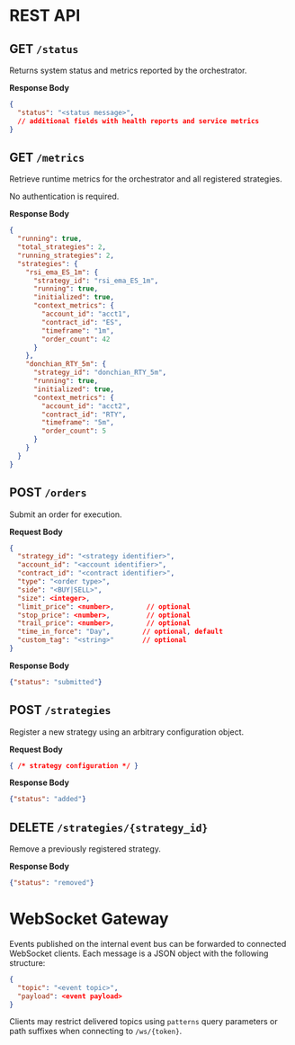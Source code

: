 # REST API

## GET `/status`
Returns system status and metrics reported by the orchestrator.

**Response Body**
```json
{
  "status": "<status message>",
  // additional fields with health reports and service metrics
}
```

## GET `/metrics`
Retrieve runtime metrics for the orchestrator and all registered strategies.

No authentication is required.

**Response Body**
```json
{
  "running": true,
  "total_strategies": 2,
  "running_strategies": 2,
  "strategies": {
    "rsi_ema_ES_1m": {
      "strategy_id": "rsi_ema_ES_1m",
      "running": true,
      "initialized": true,
      "context_metrics": {
        "account_id": "acct1",
        "contract_id": "ES",
        "timeframe": "1m",
        "order_count": 42
      }
    },
    "donchian_RTY_5m": {
      "strategy_id": "donchian_RTY_5m",
      "running": true,
      "initialized": true,
      "context_metrics": {
        "account_id": "acct2",
        "contract_id": "RTY",
        "timeframe": "5m",
        "order_count": 5
      }
    }
  }
}
```

## POST `/orders`
Submit an order for execution.

**Request Body**
```json
{
  "strategy_id": "<strategy identifier>",
  "account_id": "<account identifier>",
  "contract_id": "<contract identifier>",
  "type": "<order type>",
  "side": "<BUY|SELL>",
  "size": <integer>,
  "limit_price": <number>,        // optional
  "stop_price": <number>,         // optional
  "trail_price": <number>,        // optional
  "time_in_force": "Day",        // optional, default
  "custom_tag": "<string>"       // optional
}
```

**Response Body**
```json
{"status": "submitted"}
```

## POST `/strategies`
Register a new strategy using an arbitrary configuration object.

**Request Body**
```json
{ /* strategy configuration */ }
```

**Response Body**
```json
{"status": "added"}
```

## DELETE `/strategies/{strategy_id}`
Remove a previously registered strategy.

**Response Body**
```json
{"status": "removed"}
```

# WebSocket Gateway
Events published on the internal event bus can be forwarded to connected WebSocket clients.
Each message is a JSON object with the following structure:

```json
{
  "topic": "<event topic>",
  "payload": <event payload>
}
```

Clients may restrict delivered topics using `patterns` query parameters or path suffixes when connecting to `/ws/{token}`.
